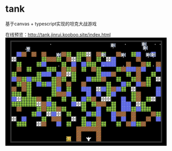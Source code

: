 # tank
基于canvas + typescript实现的坦克大战游戏

在线预览：http://tank.jinrui.kooboo.site/index.html
<img src="https://raw.githubusercontent.com/caffreygo/tank/main/src/static/images/screenshot.png" style="zoom:60%;" />
